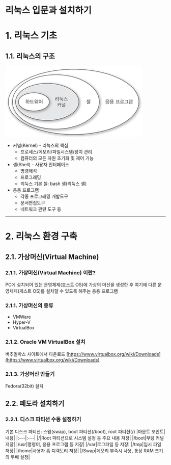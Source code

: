 리눅스 입문과 설치하기
====================

# 1. 리눅스 기초
## 1.1. 리눅스의 구조
![리눅스 구조](linux-architecture.png)
+ 커널(Kernel) - 리눅스의 핵심
	+ 프로세스/메모리/파일시스템/장치 관리
	+ 컴퓨터의 모든 자원 초기화 및 제어 기능
+ 셸(Shell) - 사용자 인터페이스
	+ 명령해석
	+ 프로그래밍
	+ 리눅스 기본 셸: bash 셸(리눅스 셸)
+ 응용 프로그램
	+ 각종 프로그래밍 개발도구
	+ 문서편집도구
	+ 네트워크 관련 도구 등

***
# 2. 리눅스 환경 구축
## 2.1. 가상머신(Virtual Machine)
### 2.1.1. 가상머신(Virtual Machine) 이란?
PC에 설치되어 있는 운영체제(호스트 OS)에 가상의 머신을 생성한 후 여기에 다른 운영체제(게스트 OS)를 설치할 수 있도록 해주는 응용 프로그램

### 2.1.1. 가상머신의 종류
+ VMWare
+ Hyper-V
+ VirtualBox

### 2.1.2. Oracle VM VirtualBox 설치
버추얼박스 사이트에서 다운로드
[https://www.virtualbox.org/wiki/Downloads](https://www.virtualbox.org/wiki/Downloads)

### 2.1.3. 가상머신 만들기
Fedora(32bit) 설치

## 2.2. 페도라 설치하기
### 2.2.1. 디스크 파티션 수동 설정하기
기본 디스크 파티션: 스왑(swap), boot 파티션(/boot), root 파티션(/)
|마운트 포인트|내용|
|:---|:---|
|/|Root 파티션으로 시스템 설정 등 주요 내용 저장|
|/boot|부팅 커널 저장|
|/usr|명령어, 응용 프로그램 등 저장|
|/var|로그파일 등 저장|
|/tmp|임시 파일 저장|
|/home|사용자 홈 디렉토리 저장|
|/Swap|메모리 부족시 사용, 통상 RAM 크기의 두배 설정|
